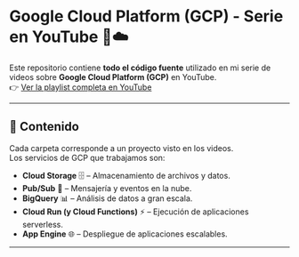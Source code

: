 # Google Cloud Platform (GCP) - Serie en YouTube 🚀☁️

Este repositorio contiene **todo el código fuente** utilizado en mi serie de videos sobre **Google Cloud Platform (GCP)** en YouTube.  
👉 [Ver la playlist completa en YouTube](https://www.youtube.com/playlist?list=PLmwZ3IJDZOOxtEsQqvII1jYfgMhbhptme)

---

## 📂 Contenido
Cada carpeta corresponde a un proyecto visto en los videos.  
Los servicios de GCP que trabajamos son:

- **Cloud Storage** 🗄️ – Almacenamiento de archivos y datos.  
- **Pub/Sub** 📩 – Mensajería y eventos en la nube.  
- **BigQuery** 📊 – Análisis de datos a gran escala.  
- **Cloud Run (y Cloud Functions)** ⚡ – Ejecución de aplicaciones serverless.  
- **App Engine** 🌐 – Despliegue de aplicaciones escalables.  

---
